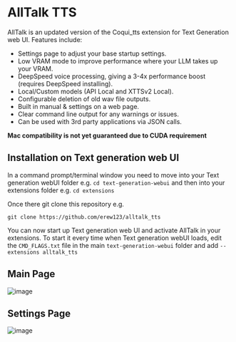 # AllTalk TTS
AllTalk is an updated version of the Coqui_tts extension for Text Generation web UI. Features include:

- Settings page to adjust your base startup settings.
- Low VRAM mode to improve performance where your LLM takes up your VRAM.
- DeepSpeed voice processing, giving a 3-4x performance boost (requires DeepSpeed installing).
- Local/Custom models (API Local and XTTSv2 Local).
- Configurable deletion of old wav file outputs.
- Built in manual & settings on a web page.
- Clear command line output for any warnings or issues.
- Can be used with 3rd party applications via JSON calls.

**Mac compatibility is not yet guaranteed due to CUDA requirement**

## Installation on Text generation web UI
In a command prompt/terminal window you need to move into your Text generation webUI folder e.g. `cd text-generation-webui`
and then into your extensions folder e.g. `cd extensions`

Once there git clone this repository e.g.

```git clone https://github.com/erew123/alltalk_tts```

You can now start up Text generation web UI and activate AllTalk in your extensions. To start it every time when Text generation webUI loads, edit the `CMD_FLAGS.txt` file in the main `text-generation-webui` folder and add `--extensions alltalk_tts`

## Main Page
![image](https://github.com/oobabooga/text-generation-webui/assets/35898566/aca0a031-5426-4239-abac-cc3149c4d8c4)

## Settings Page
![image](https://github.com/oobabooga/text-generation-webui/assets/35898566/dbb731c9-761f-4a54-9c30-96839d2bb973)
